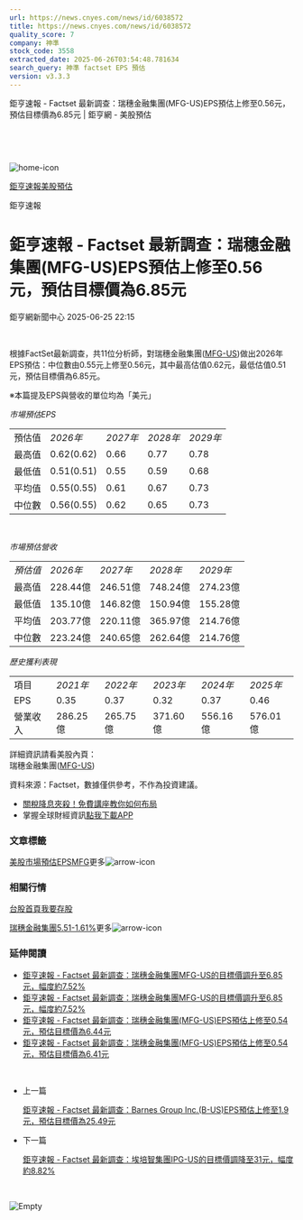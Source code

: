 ```yaml
---
url: https://news.cnyes.com/news/id/6038572
title: https://news.cnyes.com/news/id/6038572
quality_score: 7
company: 神準
stock_code: 3558
extracted_date: 2025-06-26T03:54:48.781634
search_query: 神準 factset EPS 預估
version: v3.3.3
---
```


鉅亨速報 - Factset 最新調查：瑞穗金融集團(MFG-US)EPS預估上修至0.56元，預估目標價為6.85元 | 鉅亨網 - 美股預估

‌

‌

![home-icon](/assets/icons/breadCrumb/symbol-icon-home.svg)

[鉅亨速報](/news/cat/anue_live)[美股預估](/news/cat/us_forecast)

鉅亨速報

# 鉅亨速報 - Factset 最新調查：瑞穗金融集團(MFG-US)EPS預估上修至0.56元，預估目標價為6.85元

鉅亨網新聞中心 2025-06-25 22:15

‌

根據FactSet最新調查，共11位分析師，對瑞穗金融集團([MFG-US](https://invest.cnyes.com/usstock/detail/MFG))做出2026年EPS預估：中位數由0.55元上修至0.56元，其中最高估值0.62元，最低估值0.51元，預估目標價為6.85元。

※本篇提及EPS與營收的單位均為「美元」

*市場預估EPS*

|  |  |  |  |  |
| --- | --- | --- | --- | --- |
| 預估值 | *2026年* | *2027年* | *2028年* | *2029年* |
| 最高值 | 0.62(0.62) | 0.66 | 0.77 | 0.78 |
| 最低值 | 0.51(0.51) | 0.55 | 0.59 | 0.68 |
| 平均值 | 0.55(0.55) | 0.61 | 0.67 | 0.73 |
| 中位數 | 0.56(0.55) | 0.62 | 0.65 | 0.73 |

‌

*市場預估營收*

|  |  |  |  |  |
| --- | --- | --- | --- | --- |
| *預估值* | *2026年* | *2027年* | *2028年* | *2029年* |
| 最高值 | 228.44億 | 246.51億 | 748.24億 | 274.23億 |
| 最低值 | 135.10億 | 146.82億 | 150.94億 | 155.28億 |
| 平均值 | 203.77億 | 220.11億 | 365.97億 | 214.76億 |
| 中位數 | 223.24億 | 240.65億 | 262.64億 | 214.76億 |

*歷史獲利表現*

|  |  |  |  |  |  |
| --- | --- | --- | --- | --- | --- |
| 項目 | *2021年* | *2022年* | *2023年* | *2024年* | *2025年* |
| EPS | 0.35 | 0.37 | 0.32 | 0.37 | 0.46 |
| 營業收入 | 286.25億 | 265.75億 | 371.60億 | 556.16億 | 576.01億 |

詳細資訊請看美股內頁：  
瑞穗金融集團([MFG-US](https://invest.cnyes.com/usstock/detail/MFG))

資料來源：Factset，數據僅供參考，不作為投資建議。

* [關稅降息夾殺！免費講座教你如何布局](https://events.cnyes.com/rsc2025H2-35584?utm_source=anue&utm_medium=usstocks_end)
* 掌握全球財經資訊[點我下載APP](http://www.cnyes.com/app/?utm_source=mweb&utm_medium=HamMenuBanner&utm_campaign=fixed&utm_content=entr)

### 文章標籤

[美股](https://news.cnyes.com/tag/美股 "美股")[市場預估](https://news.cnyes.com/tag/市場預估 "市場預估")[EPS](https://news.cnyes.com/tag/EPS "EPS")[MFG](https://news.cnyes.com/tag/MFG "MFG")更多![arrow-icon](/assets/icons/arrows/arrow-down.svg)

### 相關行情

[台股首頁](https://www.cnyes.com/twstock)[我要存股](https://supr.link/8OHaU)

[瑞穗金融集團5.51-1.61%](https://invest.cnyes.com/usstock/detail/MFG)更多![arrow-icon](/assets/icons/arrows/arrow-down.svg)

### 延伸閱讀

* [鉅亨速報 - Factset 最新調查：瑞穗金融集團MFG-US的目標價調升至6.85元，幅度約7.52%](/news/id/6011342)
* [鉅亨速報 - Factset 最新調查：瑞穗金融集團MFG-US的目標價調升至6.85元，幅度約7.52%](/news/id/6011278)
* [鉅亨速報 - Factset 最新調查：瑞穗金融集團(MFG-US)EPS預估上修至0.54元，預估目標價為6.44元](/news/id/5996303)
* [鉅亨速報 - Factset 最新調查：瑞穗金融集團(MFG-US)EPS預估上修至0.54元，預估目標價為6.41元](/news/id/5991969)

‌

* 上一篇

  [鉅亨速報 - Factset 最新調查：Barnes Group Inc.(B-US)EPS預估上修至1.9元，預估目標價為25.49元](/news/id/6038634)
* 下一篇

  [鉅亨速報 - Factset 最新調查：埃培智集團IPG-US的目標價調降至31元，幅度約8.82%](/news/id/6038480)

‌

![Empty](/assets/icons/skeleton/empty-image.svg)

‌